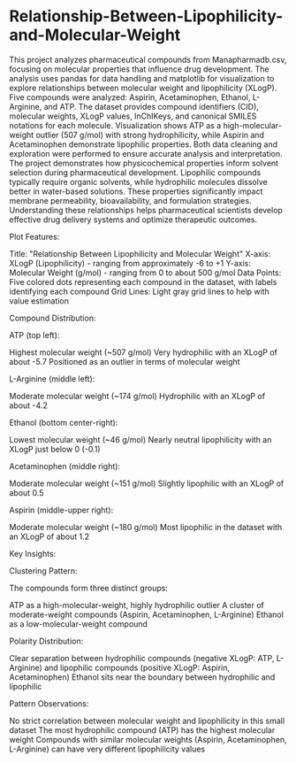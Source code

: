 # Relationship-Between-Lipophilicity-and-Molecular-Weight
This project analyzes pharmaceutical compounds from Manapharmadb.csv, focusing on molecular properties that influence drug development. The analysis uses pandas for data handling and matplotlib for visualization to explore relationships between molecular weight and lipophilicity (XLogP). Five compounds were analyzed: Aspirin, Acetaminophen, Ethanol, L-Arginine, and ATP. The dataset provides compound identifiers (CID), molecular weights, XLogP values, InChIKeys, and canonical SMILES notations for each molecule. Visualization shows ATP as a high-molecular-weight outlier (507 g/mol) with strong hydrophilicity, while Aspirin and Acetaminophen demonstrate lipophilic properties. Both data cleaning and exploration were performed to ensure accurate analysis and interpretation. The project demonstrates how physicochemical properties inform solvent selection during pharmaceutical development. Lipophilic compounds typically require organic solvents, while hydrophilic molecules dissolve better in water-based solutions. These properties significantly impact membrane permeability, bioavailability, and formulation strategies. Understanding these relationships helps pharmaceutical scientists develop effective drug delivery systems and optimize therapeutic outcomes.


Plot Features:

Title: "Relationship Between Lipophilicity and Molecular Weight"
X-axis: XLogP (Lipophilicity) - ranging from approximately -6 to +1
Y-axis: Molecular Weight (g/mol) - ranging from 0 to about 500 g/mol
Data Points: Five colored dots representing each compound in the dataset, with labels identifying each compound
Grid Lines: Light gray grid lines to help with value estimation

Compound Distribution:

ATP (top left):

Highest molecular weight (~507 g/mol)
Very hydrophilic with an XLogP of about -5.7
Positioned as an outlier in terms of molecular weight


L-Arginine (middle left):

Moderate molecular weight (~174 g/mol)
Hydrophilic with an XLogP of about -4.2


Ethanol (bottom center-right):

Lowest molecular weight (~46 g/mol)
Nearly neutral lipophilicity with an XLogP just below 0 (-0.1)


Acetaminophen (middle right):

Moderate molecular weight (~151 g/mol)
Slightly lipophilic with an XLogP of about 0.5


Aspirin (middle-upper right):

Moderate molecular weight (~180 g/mol)
Most lipophilic in the dataset with an XLogP of about 1.2



Key Insights:

Clustering Pattern:

The compounds form three distinct groups:

ATP as a high-molecular-weight, highly hydrophilic outlier
A cluster of moderate-weight compounds (Aspirin, Acetaminophen, L-Arginine)
Ethanol as a low-molecular-weight compound




Polarity Distribution:

Clear separation between hydrophilic compounds (negative XLogP: ATP, L-Arginine) and lipophilic compounds (positive XLogP: Aspirin, Acetaminophen)
Ethanol sits near the boundary between hydrophilic and lipophilic


Pattern Observations:

No strict correlation between molecular weight and lipophilicity in this small dataset
The most hydrophilic compound (ATP) has the highest molecular weight
Compounds with similar molecular weights (Aspirin, Acetaminophen, L-Arginine) can have very different lipophilicity values
